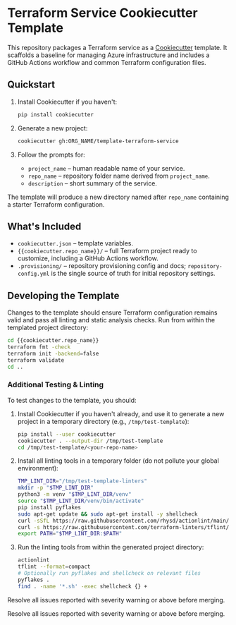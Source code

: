 # Terraform Service Cookiecutter Template

This repository packages a Terraform service as a [Cookiecutter](https://cookiecutter.readthedocs.io/) template. It scaffolds a baseline for managing Azure infrastructure and includes a GitHub Actions workflow and common Terraform configuration files.

## Quickstart

1. Install Cookiecutter if you haven't:

   ```bash
   pip install cookiecutter
   ```

2. Generate a new project:

   ```bash
   cookiecutter gh:ORG_NAME/template-terraform-service
   ```

3. Follow the prompts for:
   - `project_name` – human readable name of your service.
   - `repo_name` – repository folder name derived from `project_name`.
   - `description` – short summary of the service.

The template will produce a new directory named after `repo_name` containing a starter Terraform configuration.

## What's Included

- `cookiecutter.json` – template variables.
- `{{cookiecutter.repo_name}}/` – full Terraform project ready to customize, including a GitHub Actions workflow.
- `.provisioning/` – repository provisioning config and docs; `repository-config.yml` is the single source of truth for initial repository settings.

## Developing the Template


Changes to the template should ensure Terraform configuration remains valid and pass all linting and static analysis checks. Run from within the templated project directory:

```bash
cd {{cookiecutter.repo_name}}
terraform fmt -check
terraform init -backend=false
terraform validate
cd ..
```

### Additional Testing & Linting

To test changes to the template, you should:

1. Install Cookiecutter if you haven't already, and use it to generate a new project in a temporary directory (e.g., `/tmp/test-template`):

   ```bash
   pip install --user cookiecutter
   cookiecutter . --output-dir /tmp/test-template
   cd /tmp/test-template/<your-repo-name>
   ```

2. Install all linting tools in a temporary folder (do not pollute your global environment):

   ```bash
   TMP_LINT_DIR="/tmp/test-template-linters"
   mkdir -p "$TMP_LINT_DIR"
   python3 -m venv "$TMP_LINT_DIR/venv"
   source "$TMP_LINT_DIR/venv/bin/activate"
   pip install pyflakes
   sudo apt-get update && sudo apt-get install -y shellcheck
   curl -sSfL https://raw.githubusercontent.com/rhysd/actionlint/main/scripts/download-actionlint.bash | bash -s -- -b "$TMP_LINT_DIR"
   curl -s https://raw.githubusercontent.com/terraform-linters/tflint/master/install_linux.sh | bash -s -- -b "$TMP_LINT_DIR"
   export PATH="$TMP_LINT_DIR:$PATH"
   ```

3. Run the linting tools from within the generated project directory:

   ```bash
   actionlint
   tflint --format=compact
   # Optionally run pyflakes and shellcheck on relevant files
   pyflakes .
   find . -name '*.sh' -exec shellcheck {} +
   ```

Resolve all issues reported with severity warning or above before merging.

Resolve all issues reported with severity warning or above before merging.
